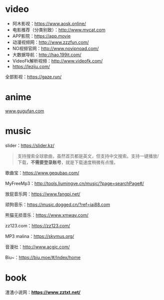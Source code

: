 # video

- 阿木影视：https://www.aosk.online/
- 电影推荐（分类别致）：http://www.mvcat.com
- APP影院：https://app.movie
- 动漫视频网：http://www.zzzfun.com/
- NO视频官网：http://www.novipnoad.com/
- 大数据导航：http://hao.199it.com/
- VideoFk解析视频：http://www.videofk.com/
- https://leziju.com/

全部影视：https://gaze.run/

# anime

www.gugufan.com

# music

slider：https://slider.kz/

> 支持搜索全球歌曲，虽然首页都是英文，但支持中文搜索。支持一键播放/下载，**不需要登录账号**，就是下载速度稍微有点慢。

歌曲宝：https://www.gequbao.com/

MyFreeMp3：http://tools.liumingye.cn/music/?page=searchPage#/

放屁音乐网：https://www.fangpi.net/

顽狗音乐：https://music.dogged.cn/?ref=iai88.com

熊猫无损音乐：https://www.xmwav.com/

zz123.com：https://zz123.com/

MP3 malina：https://skymus.org/

音漫社：http://www.acgjc.com/

Biu~：https://biu.moe/#/Index/home



# book

渣渣小说网：**https://www.zztxt.net/**